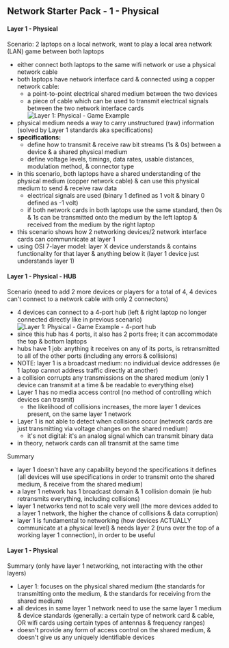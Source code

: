## Network Starter Pack - 1 - Physical ##

#### Layer 1 - Physical ####
Scenario: 2 laptops on a local network, want to play a local area network (LAN) game between both laptops
* either connect both laptops to the same wifi network or use a physical network cable
* both laptops have network interface card & connected using a copper network cable:
  * a point-to-point electrical shared medium between the two devices
  * a piece of cable which can be used to transmit electrical signals between the two network interface cards
![Layer 1: Physical - Game Example](https://i.postimg.cc/vHDd51yn/image5.png)
* physical medium needs a way to carry unstructured (raw) information (solved by Layer 1 standards aka specifications)
* **specifications:**
  * define how to transmit & receive raw bit streams (1s & 0s) between a device & a shared physical medium
  * define voltage levels, timings, data rates, usable distances, modulation method, & connector type
* in this scenario, both laptops have a shared understanding of the physical medium (copper network cable) & can use this physical medium to send & receive raw data
  * electrical signals are used (binary 1 defined as 1 volt & binary 0 defined as -1 volt)
  * if both network cards in both laptops use the same standard, then 0s & 1s can be transmitted onto the medium by the left laptop & received from the medium by the right laptop
* this scenario shows how 2 networking devices/2 network interface cards can communnicate at layer 1
* using OSI 7-layer model: layer X device understands & contains functionality for that layer & anything below it (layer 1 device just understands layer 1) 
#### Layer 1 - Physical - HUB ####
Scenario (need to add 2 more devices or players for a total of 4, 4 devices can't connect to a network cable with only 2 connectors)
* 4 devices can connect to a 4-port hub (left & right laptop no longer connected directly like in previous scenario)
![Layer 1: Physical - Game Example - 4-port hub](https://i.postimg.cc/W1t02Kfp/image7.png)
* since this hub has 4 ports, it also has 2 ports free; it can accommodate the top & bottom laptops
* hubs have 1 job: anything it receives on any of its ports, is retransmitted to all of the other ports (including any errors & collisions)
* NOTE: layer 1 is a broadcast medium: no individual device addresses (ie 1 laptop cannot address traffic directly at another)
* a collision corrupts any transmissions on the shared medium (only 1 device can transmit at a time & be readable to everything else)
* Layer 1 has no media access control (no method of controlling which devices can trasmit)
  * the likelihood of collisions increases, the more layer 1 devices present, on the same layer 1 network
* Layer 1 is not able to detect when collisions occur (network cards are just transmitting via voltage changes on the shared medium) 
  * it's not digital: it's an analog signal which can transmit binary data 
* in theory, network cards can all transmit at the same time

Summary
* layer 1 doesn't have any capability beyond the specifications it defines (all devices will use specifications in order to transmit onto the shared medium, & receive from the shared medium)
* a layer 1 network has 1 broadcast domain & 1 collision domain (ie hub retransmits everything, including collisions)
* layer 1 networks tend not to scale very well (the more devices added to a layer 1 network, the higher the chance of collisions & data corruption)
* layer 1 is fundamental to networking (how devices ACTUALLY communicate at a physical level) & needs layer 2 (runs over the top of a working layer 1 connection), in order to be useful  
#### Layer 1 - Physical ####
Summary (only have layer 1 networking, not interacting with the other layers)
* Layer 1: focuses on the physical shared medium (the standards for transmitting onto the medium, & the standards for receiving from the shared medium)
* all devices in same layer 1 network need to use the same layer 1 medium & device standards (generally: a certain type of network card & cable, OR wifi cards using certain types of antennas & frequency ranges)
* doesn't provide any form of access control on the shared medium, & doesn't give us any uniquely identifiable devices
    

